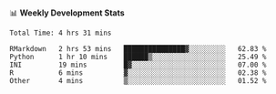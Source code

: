 📊 **Weekly Development Stats**
<!--START_SECTION:waka-->

```text
Total Time: 4 hrs 31 mins

RMarkdown   2 hrs 53 mins   ███████████████▓░░░░░░░░░   62.83 %
Python      1 hr 10 mins    ██████▒░░░░░░░░░░░░░░░░░░   25.49 %
INI         19 mins         █▓░░░░░░░░░░░░░░░░░░░░░░░   07.00 %
R           6 mins          ▓░░░░░░░░░░░░░░░░░░░░░░░░   02.38 %
Other       4 mins          ▒░░░░░░░░░░░░░░░░░░░░░░░░   01.52 %
```

<!--END_SECTION:waka-->


<!---
viggo-gascou/viggo-gascou is a ✨ special ✨ repository because its `README.md` (this file) appears on your GitHub profile.
You can click the Preview link to take a look at your changes.
--->
